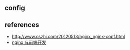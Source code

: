 
## config


## references

- http://www.cszhi.com/20120513/nginx_nginx-conf.html
- [nginx 与前端开发](https://juejin.im/post/5bacbd395188255c8d0fd4b2?utm_medium=fe&utm_source=weixinqun)